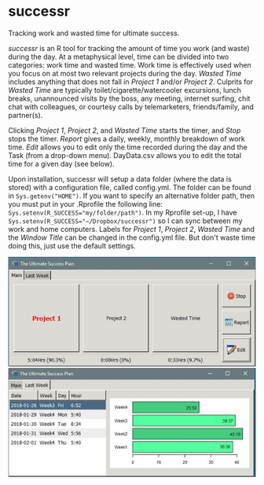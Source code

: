 # successr
Tracking work and wasted time for ultimate success.

_successr_ is an R tool for tracking the amount of time you work (and waste) during the
day. At a metaphysical level, time can be divided into two categories: work time and
wasted time. Work time is effectively used when you focus on at most two relevant projects
during the day.  _Wasted Time_ includes anything that does not fall in _Project 1_ and/or
_Project 2_.  Culprits for _Wasted Time_ are typically toilet/cigarette/watercooler
excursions, lunch breaks, unannounced visits by the boss, any meeting, internet surfing,
chit chat with colleagues, or courtesy calls by telemarketers, friends/family, and
partner(s).

Clicking _Project 1_, _Project 2_, and _Wasted Time_ starts the timer,
and _Stop_ stops the timer. _Report_ gives a daily, weekly, monthly breakdown
of work time. _Edit_ allows you to edit only the time recorded during the day and
the Task (from a drop-down menu). DayData.csv allows you to edit the total time
for a given day (see below). 

Upon installation, successr will setup a data folder (where the data is stored) with a
configuration file, called config.yml. The folder can be found in `Sys.getenv("HOME")`. If
you want to specify an alternative folder path, then you must put in your .Rprofile the
following line: `Sys.setenv(R_SUCCESS="my/folder/path")`. In my Rprofile set-up, I have
`Sys.setenv(R_SUCCESS="~/Dropbox/successr")` so I can sync between my work and
home computers. Labels for _Project 1_, _Project 2_, _Wasted Time_ and the _Window Title_
can be changed in the config.yml file. But don't waste time doing this, just use the
default settings.  

![snapshot](snapshot.JPG)
![snapshot](snapshot2.JPG)
